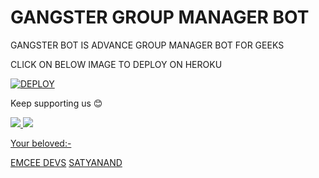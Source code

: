 # GANGSTER GROUP MANAGER BOT

GANGSTER BOT IS ADVANCE GROUP MANAGER BOT FOR GEEKS 

CLICK ON BELOW IMAGE TO DEPLOY ON HEROKU 

[![DEPLOY](https://telegra.ph/file/0f445d6406d09eb05e40f.jpg)](https://heroku.com/deploy?template=https://github.com/gangofbot/EMCEE)

Keep supporting us 😊

<a href="https://github.com/satyanandatripathi/emcee" alt="GitHub repo size"> <img src="https://img.shields.io/github/repo-size/satyanandatripathi/emcee" />
<a href="https://t.me/MRGangsterbot" alt="Telegram!"> <img src="https://aleen42.github.io/badges/src/telegram.svg" /> 


Your beloved:-

[EMCEE DEVS](https://t.me/Emcee_Devs)
[SATYANAND](https://t.me/satyanandatripathi)
